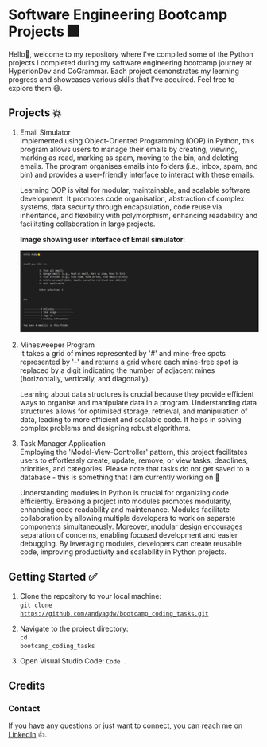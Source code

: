 # Software Engineering Bootcamp Projects 🎆

Hello👋, welcome to my repository where I've compiled some of the Python projects I completed during my software engineering
bootcamp journey at HyperionDev and CoGrammar. Each project demonstrates my learning progress and showcases various skills that
I've acquired. Feel free to explore them 😄.

## Projects 💥

1. Email Simulator <br />
   Implemented using Object-Oriented Programming (OOP) in Python, this program allows users to manage their emails by creating,
   viewing, marking as read, marking as spam, moving to the bin, and deleting emails. The program organises emails into folders
   (i.e., inbox, spam, and bin) and provides a user-friendly interface to interact with these emails.

   Learning OOP is vital for modular, maintainable, and scalable software development. It promotes code organisation, abstraction
   of complex systems, data security through encapsulation, code reuse via inheritance, and flexibility with polymorphism, enhancing
   readability and facilitating collaboration in large projects.

   **Image showing user interface of Email simulator**:

   ![User interface of Email program](/Images/email_inbox.png)

2. Minesweeper Program <br />
   It takes a grid of mines represented by '#' and mine-free spots represented by '-' and returns a grid where each mine-free spot is
   replaced by a digit indicating the number of adjacent mines (horizontally, vertically, and diagonally).
   
   Learning about data structures is crucial because they provide efficient ways to organise and manipulate data in a program.
   Understanding data structures allows for optimised storage, retrieval, and manipulation of data, leading to more efficient
   and scalable code. It helps in solving complex problems and designing robust algorithms.

3. Task Manager Application <br />
   Employing the 'Model-View-Controller' pattern, this project facilitates users to effortlessly create, update, remove, or view tasks,
   deadlines, priorities, and categories. Please note that tasks do not get saved to a database - this is something that I am
   currently working on 🚧

   Understanding modules in Python is crucial for organizing code efficiently. Breaking a project into modules promotes modularity,
   enhancing code readability and maintenance. Modules facilitate collaboration by allowing multiple developers to work on separate
   components simultaneously. Moreover, modular design encourages separation of concerns, enabling focused development and easier
   debugging. By leveraging modules, developers can create reusable code, improving productivity and scalability in Python projects.

## Getting Started ✅

1) Clone the repository to your local machine:<br />
<code>git clone https://github.com/andyagdw/bootcamp_coding_tasks.git</code>

2) Navigate to the project directory:<br />
<code>cd bootcamp_coding_tasks</code>

3) Open Visual Studio Code:
   <code>Code .</code>

## Credits
### Contact

If you have any questions or just want to connect, you can reach me on [LinkedIn](https://www.linkedin.com/in/andyagyeidwumah/) 👍.
